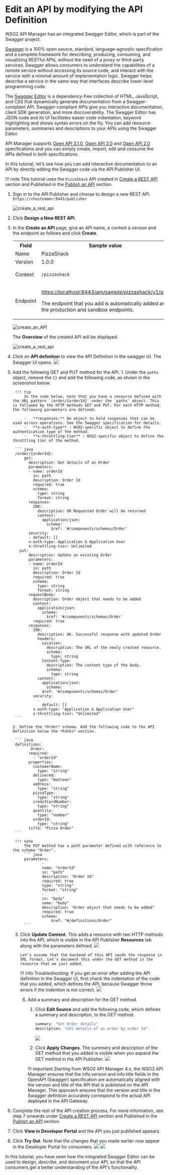 # Edit an API by modifying the API Definition
 
WSO2 API Manager has an integrated Swagger Editor, which is part of the Swagger project.

[Swagger](http://swagger.io/) is a 100% open source, standard, language-agnostic specification and a complete framework for describing, producing, consuming, and visualizing RESTful APIs, without the need of a proxy or third-party services. Swagger allows consumers to understand the capabilities of a remote service without accessing its source code, and interact with the service with a minimal amount of implementation logic. Swagger helps describe a service in the same way that interfaces describe lower-level programming code.

The [Swagger Editor](https://github.com/swagger-api/swagger-editor) is a dependency-free collection of HTML, JavaScript, and CSS that dynamically generate documentation from a Swagger-compliant API. Swagger-compliant APIs give you interactive documentation, client SDK generation, and more discoverability. The Swagger Editor has JSON code and its UI facilitates easier code indentation, keyword highlighting and shows syntax errors on the fly. You can add resource parameters, summaries and descriptions to your APIs using the Swagger Editor.

API Manager supports [Open API 3.1.0](https://github.com/OAI/OpenAPI-Specification/blob/main/versions/3.1.0.md), [Open API 3.0](https://github.com/OAI/OpenAPI-Specification/blob/master/versions/3.0.0.md) and [Open API 2.0](https://github.com/OAI/OpenAPI-Specification/blob/master/versions/2.0.md) specifications and you can simply create, import, edit and consume the APIs defined in both specifications.

In this tutorial, let's see how you can add interactive documentation to an API by directly editing the Swagger code via the API Publisher UI.

!!! note
    This tutorial uses the `PizzaShack` API created in [Create a REST API]({{base_path}}/design/create-api/create-rest-api/create-a-rest-api/) section and Published in the [Publish an API]({{base_path}}/deploy-and-publish/publish-on-dev-portal/publish-an-api/) section.


1.  Sign in to the API Publisher and choose to design a new REST API. `https://<hostname>:9443/publisher`

    ![create_a_rest_api]({{base_path}}/assets/img/learn/create-a-rest-api.jpg)


2.  Click **Design a New REST API**.

3.  In the **Create an API** page, give an API name, a context a version and the endpoint as follows and click **Create**. 

    <table><colgroup> <col/> <col/> <col/> </colgroup><tbody><tr><th colspan="2" >Field</th><th >Sample value</th></tr><tr><td colspan="2" class="confluenceTd">Name</td><td class="confluenceTd">PizzaShack</td></tr><tr><td colspan="2" class="confluenceTd">Version</td><td colspan="1" class="confluenceTd">1.0.0</td></tr><tr><td colspan="2" class="confluenceTd">Context</td><td class="confluenceTd"><div class="content-wrapper"><p><code>/pizzashack</code></p><div><div class="confluence-information-macro-body"></div><div class="confluence-information-macro confluence-information-macro-tip"><span class="aui-icon aui-icon-small aui-iconfont-approve confluence-information-macro-icon"></span><div class="confluence-information-macro-body"></div></div></div></div></td></tr><tr><td colspan="2" class="confluenceTd">Endpoint</td><td colspan="1" class="confluenceTd"><p><a class="external-link" href="https://localhost:9443/am/sample/pizzashack/v1/api" rel="nofollow">https://localhost:9443/am/sample/pizzashack/v1/api/</a></p><p>The endpoint that you add is automatically added as the production and sandbox endpoints.</p></td></tr></tbody></table>
         
    ![create_an_API]({{base_path}}/assets/img/learn/tutorials/create-a-rest-api-pizzashack.png)

    The **Overview** of the created API will be displayed. 

    ![create_a_rest_api]({{base_path}}/assets/img/learn/overviewpage-rest-api.jpg)


4. Click on **API definition** to view the API Definition in the swagger UI.
    The Swagger UI opens.
    ![]({{base_path}}/assets/img/learn/tutorials/rest-api-definition-pizzashack.png)
  
5. Add the following GET and PUT method for the API.
       1. Under the `paths` object, remove the `{}` and add the following code, as shown in the screenshot below.

        !!! tip
            In the code below, note that you have a resource defined with the URL pattern `/order/{orderId}` under the `paths` object. This is followed by the HTTP methods GET and PUT. For each HTTP method, the following parameters are defined.
            
            -   **responses:** An object to hold responses that can be used across operations. See the Swagger specification for details.
            -   **x-auth-type** : WSO2-specific object to define the authentication type of the method.
            -   **x-throttling-tier** : WSO2-specific object to define the throttling tier of the method.
    
        ``` java
        /order/{orderId}: 
            get:
              description: Get details of an Order
              parameters:
              - name: orderId
                in: path
                description: Order Id
                required: true
                schema:
                  type: string
                  format: string
              responses:
                200:
                  description: OK Requested Order will be returned
                  content:
                    application/json:
                      schema:
                        $ref: '#/components/schemas/Order'
              security:
              - default: []
              x-auth-type: Application & Application User
              x-throttling-tier: Unlimited                    
          put: 
              description: Update an existing Order
              parameters:
              - name: orderId
                in: path
                description: Order Id
                required: true
                schema:
                  type: string
                  format: string
              requestBody:
                description: Order object that needs to be added
                content:
                  application/json:
                    schema:
                      $ref: '#/components/schemas/Order'
                required: true
              responses:
                200:
                  description: OK. Successful response with updated Order
                  headers:
                    Location:
                      description: The URL of the newly created resource.
                      schema:
                        type: string
                    Content-Type:
                      description: The content type of the body.
                      schema:
                        type: string
                  content:
                    application/json:
                      schema:
                    $ref: '#/components/schemas/Order'
                security: 
                  - 
                    default: []
                x-auth-type: "Application & Application User"
                x-throttling-tier: "Unlimited"
        ```
    
       2. Define the *Order* schema. Add the following code to the API Definition below the *Paths* section.
        
        ``` java
        definitions: 
               Order: 
              required: 
                - "orderId"
              properties: 
                customerName: 
                  type: "string"
                delivered: 
                  type: "boolean"
                address: 
                  type: "string"
                pizzaType: 
                  type: "string"
                creditCardNumber: 
                  type: "string"
                quantity: 
                  type: "number"
                orderId: 
                  type: "string"
              title: "Pizza Order"
        ```
    
        !!! note
            The PUT method has a path parameter defined with reference to the schema "Order".
            ``` java
            parameters: 
                    - 
                    name: "orderId"
                    in: "path"
                    description: "Order Id"
                    required: true
                    type: "string"
                    format: "string"
                    - 
                    in: "body"
                    name: "body"
                    description: "Order object that needs to be added"
                    required: true
                    schema: 
                        $ref: "#/definitions/Order"
            ```
    
    3. Click **Update Content**.
       This adds a resource with two HTTP methods into the API, which is visible in the API Publisher 
       **Resources** tab along with the parameters defined. 
       ![]({{base_path}}/assets/img/learn/tutorials/create-rest-api-pizzashack-resources.png)

           Let's assume that the backend of this API sends the response in XML format. Let's document this under the GET method in the resource that we just added.
    
        !!! info
            Troubleshooting:
               If you get an error after adding the API definition in the Swagger UI, first check the indentation of the code that you added, which defines the API, because Swagger throw errors if the indention is not correct.
                ![]({{base_path}}/assets/img/learn/tutorials/rest-api-definition-pizzashack-indentation.png)

       6. Add a summary and description for the GET method.

           1.  Click **Edit Source** and add the following code, which defines a summary and description, to the GET method.

               ``` java
               summary: "Get Order details"
               description: "Get details of an order by order Id"
               ```

               ![]({{base_path}}/assets/img/learn/tutorials/pizzashack-api-get-summary-and-descrption.png)

           2.  Click **Apply Changes**.
                  The summary and description of the GET method that you added is visible when you expand the GET method in the API Publisher.
                  ![]({{base_path}}/assets/img/learn/tutorials/pizza-shack-api-get-summary-and-description-updated.png)

           !!! important
           Starting from WSO2 API Manager 4.x, the WSO2 API Manager ensures that the info.version and info.title fields in the OpenAPI (Swagger) specification are automatically aligned with the version and title of the API that is published on the API Manager. This approach ensures that the version and title in the Swagger definition accurately correspond to the actual API deployed in the API Gateway.


7. Complete the rest of the API creation process.
    For more information, see step 7 onwards under [Create a REST API]({{base_path}}/design/create-api/create-rest-api/create-a-rest-api/) section and Published in the [Publish an API]({{base_path}}/deploy-and-publish/publish-on-dev-portal/publish-an-api/) section.

8. Click **View in Developer Portal** and the API you just published appears.
9. Click **Try Out**.
    Note that the changes that you made earlier now appear in the Developer Portal for consumers.
    ![]({{base_path}}/assets/img/learn/tutorials/pizza-shack-api-get-dev-portal.png)
    ![]({{base_path}}/assets/img/learn/tutorials/pizza-shack-api-put-dev-portal.png)


In this tutorial, you have seen how the integrated Swagger Editor can be used to design, describe, and document your API, so that the API consumers get a better understanding of the API's functionality.
